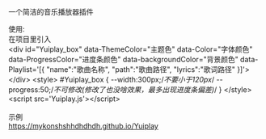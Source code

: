 一个简洁的音乐播放器插件

使用: <br>
在项目里引入<br>
&#60;div id="Yuiplay_box" 
    data-ThemeColor="主题色"
    data-Color="字体颜色"
    data-ProgressColor="进度条颜色"
    data-backgroundColor="背景颜色"
    data-Playlist='[{
    "name":"歌曲名称",
    "path":"歌曲路径",
    "lyrics":"歌词路径"
    }]'&#62;&#60;/div&#62;
&#60;style&#62;
#Yuiplay_box {
    --width:300px;/*不要小于120px*/
    --progress:50;/*不可修改(修改了也没啥效果，最多出现进度条偏差)*/
}
&#60;/style&#62;
&#60;script src='Yuiplay.js'&#62;&#60;/script&#62;
<br>
<br>
示例<br>
https://mykonshshhdhdhdh.github.io/Yuiplay
